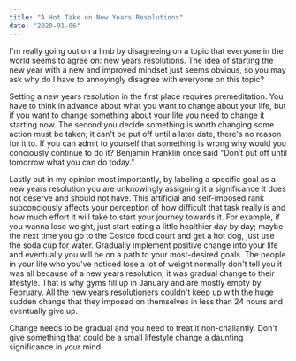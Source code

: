 ```yaml
---
title: "A Hot Take on New Years Resolutions"
date: "2020-01-06"
---
```


I'm really going out on a limb by disagreeing on a topic that everyone in the world seems to agree on: new years resolutions. The idea of starting the new year with a new and improved mindset just seems obvious, so you may ask why do I have to annoyingly disagree with everyone on this topic?

Setting a new years resolution in the first place requires premeditation. You have to think in advance about what you want to change about your life, but if you want to change something about your life you need to change it starting now. The second you decide something is worth changing some action must be taken; it can't be put off until a later date, there's no reason for it to. If you can admit to yourself that something is wrong why would you conciously continue to do it? Benjamin Franklin once said "Don’t put off until tomorrow what you can do today."

Lastly but in my opinion most importantly, by labeling a specific goal as a new years resolution you are unknowingly assigning it a significance it does not deserve and should not have. This artificial and self-imposed rank subconciously affects your perception of how difficult that task really is and how much effort it will take to start your journey towards it. For example, if you wanna lose weight, just start eating a little healthier day by day; maybe the next time you go to the Costco food court and get a hot dog, just use the soda cup for water. Gradually implement positive change into your life and eventually you will be on a path to your most-desired goals. The people in your life who you've noticed lose a lot of weight normally don't tell you it was all because of a new years resolution; it was gradual change to their lifestyle. That is why gyms fill up in January and are mostly empty by February. All the new years resolutioners couldn't keep up with the huge sudden change that they imposed on themselves in less than 24 hours and eventually give up.

Change needs to be gradual and you need to treat it non-challantly. Don't give something that could be a small lifestyle change a daunting significance in your mind.